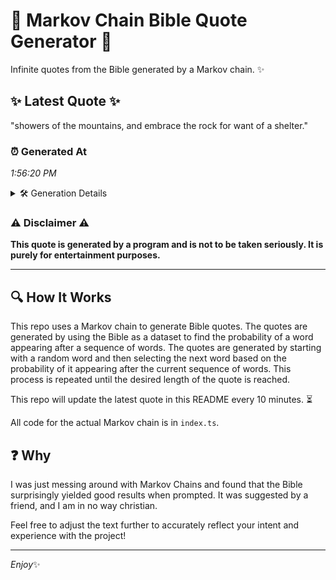 # 📖 Markov Chain Bible Quote Generator 📖

Infinite quotes from the Bible generated by a Markov chain. ✨

## ✨ Latest Quote ✨
"showers of the mountains, and embrace the rock for want of a shelter."

### ⏰ Generated At
*1:56:20 PM*

<details>
    <summary>🛠️ Generation Details</summary>
    <p>
        <strong>🌱 Seed:</strong> showers<br>
        <strong>🔄 Iterations:</strong> 12<br>
        <strong>📜 Context History:</strong><br>[ showers ]: of<br>[ showers, of ]: the<br>[ showers, of, the ]: mountains,<br>[ showers, of, the, mountains, ]: and<br>[ showers, of, the, mountains,, and ]: embrace<br>[ showers, of, the, mountains,, and, embrace ]: the<br>[ of, the, mountains,, and, embrace, the ]: rock<br>[ the, mountains,, and, embrace, the, rock ]: for<br>[ mountains,, and, embrace, the, rock, for ]: want<br>[ and, embrace, the, rock, for, want ]: of<br>[ embrace, the, rock, for, want, of ]: a<br>[ the, rock, for, want, of, a ]: shelter.<br>
    </p>
</details>

### ⚠️ Disclaimer ⚠️
**This quote is generated by a program and is not to be taken seriously. It is purely for entertainment purposes.**

---

## 🔍 How It Works

This repo uses a Markov chain to generate Bible quotes. The quotes are generated by using the Bible as a dataset to find the probability of a word appearing after a sequence of words. The quotes are generated by starting with a random word and then selecting the next word based on the probability of it appearing after the current sequence of words. This process is repeated until the desired length of the quote is reached.

This repo will update the latest quote in this README every 10 minutes. ⏳

All code for the actual Markov chain is in `index.ts`.

## ❓ Why

I was just messing around with Markov Chains and found that the Bible surprisingly yielded good results when prompted. 
It was suggested by a friend, and I am in no way christian.

Feel free to adjust the text further to accurately reflect your intent and experience with the project!

---

*Enjoy*✨

